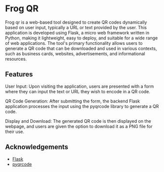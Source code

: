 
# Frog QR

Frog qr is a web-based tool designed to create QR codes dynamically based on user input, typically a URL or text provided by the user. This application is developed using Flask, a micro web framework written in Python, making it lightweight, easy to deploy, and suitable for a wide range of web applications. The tool's primary functionality allows users to generate a QR code that can be downloaded and used in various contexts, such as business cards, websites, advertisements, and informational resources.


## Features
User Input: Upon visiting the application, users are presented with a form where they can input the text or URL they wish to encode in a QR code.

QR Code Generation: After submitting the form, the backend Flask application processes the input using the pyqrcode library to generate a QR code.

Display and Download: The generated QR code is then displayed on the webpage, and users are given the option to download it as a PNG file for their use.
## Acknowledgements

 - [Flask](https://pypi.org/project/PyQRCode/)
 - [pyqrcode](https://flask.palletsprojects.com/en/3.0.x/)


